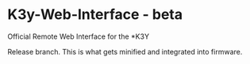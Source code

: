 K3y-Web-Interface - beta
=================

Official Remote Web Interface for the *K3Y

Release branch. This is what gets minified and integrated into firmware.
